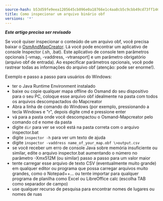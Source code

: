 ```yaml
---
source-hash: b53d59fe9eea1205645cb096e0a18766e1c4aa8cb5c9cbb49cd73ff14655af86
title: Como inspecionar um arquivo binário obf
versions: '*'
---
```


**_Este artigo precisa ser revisado_**

Se você quiser inspecionar o conteúdo de um arquivo obf, você precisa baixar o [OsmAndMapCreator](https://download.osmand.net/latest-night-build/OsmAndMapCreator-main.zip). Lá você pode encontrar um aplicativo de console Inspector (.sh, .bat). Este aplicativo de console tem parâmetros opcionais [-vmap, -vaddress, -vtransport] e um parâmetro obrigatório (arquivo obf de entrada). Ao especificar parâmetros opcionais, você pode rastrear todas as informações do arquivo obf (atenção: pode ser enorme!).

Exemplo e passo a passo para usuários do Windows:
- ter o Java Runtime Environment instalado
- baixe ou copie qualquer mapa offline do Osmand do seu dispositivo para o seu PC, coloque esse arquivo obf idealmente na pasta com todos os arquivos descompactados do Mapcreator
- Abra a linha de comando do Windows (por exemplo, pressionando a tecla Windows e "r", depois digite cmd e pressione enter
- vá para a pasta onde você descompactou o Osmand-Mapcreator pelo comando cd e nome da pasta
- digite `dir` para ver se você está na pasta correta com o arquivo inspector.bat
- digite `inspector -h` para ver um texto de ajuda
- digite `inspector -vaddress name_of_your_map.obf \>output.csv`
- se você receber um erro de console Java sobre memória insuficiente ou similar, edite o arquivo inspector.bat aumentando o número no parâmetro -Xmx512M (ou similar) passo a passo para um valor maior
- tente carregar esse arquivo de texto CSV (eventualmente muito grande) em qualquer editor ou programa que possa carregar arquivos muito grandes, como o Notepad++... ou tente importar para qualquer programa de planilha como Excel ou LibreOffice calc (escolha TAB como separador de campo)
- use qualquer recurso de pesquisa para encontrar nomes de lugares ou nomes de ruas